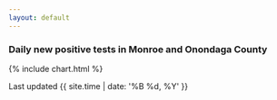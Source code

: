 ```yaml
---
layout: default
---
```

### Daily new positive tests in Monroe and Onondaga County
<div class="chart-content">
{% include chart.html %}


Last updated {{ site.time | date: '%B %d, %Y' }}
